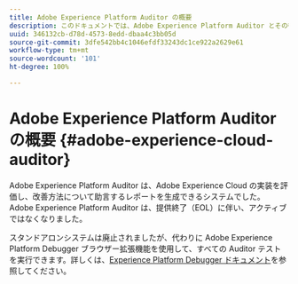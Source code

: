 ```yaml
---
title: Adobe Experience Platform Auditor の概要
description: このドキュメントでは、Adobe Experience Platform Auditor とその後継システムについて説明します。
uuid: 346132cb-d78d-4573-8edd-dbaa4c3bb05d
source-git-commit: 3dfe542bb4c1046efdf33243dc1ce922a2629e61
workflow-type: tm+mt
source-wordcount: '101'
ht-degree: 100%

---
```


# Adobe Experience Platform Auditor の概要 {#adobe-experience-cloud-auditor}

Adobe Experience Platform Auditor は、Adobe Experience Cloud の実装を評価し、改善方法について助言するレポートを生成できるシステムでした。Adobe Experience Platform Auditor は、提供終了（EOL）に伴い、アクティブではなくなりました。

スタンドアロンシステムは廃止されましたが、代わりに Adobe Experience Platform Debugger ブラウザー拡張機能を使用して、すべての Auditor テストを実行できます。詳しくは、[Experience Platform Debugger ドキュメント](https://experienceleague.adobe.com/docs/debugger/using-v2/experience-cloud-debugger.html?lang=ja)を参照してください。
